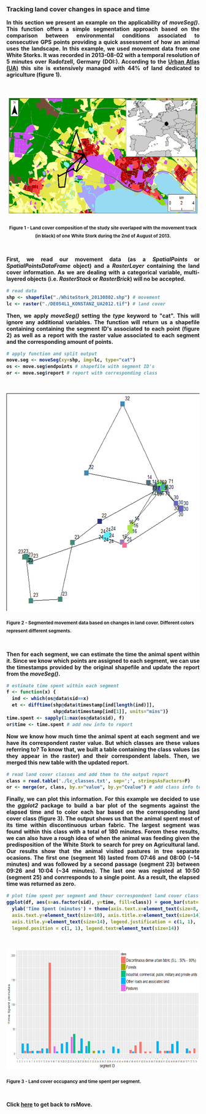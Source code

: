 ### Tracking land cover changes in space and time

<b>

<p align="justify">
In this section we present an example on the applicability of <i>moveSeg()</i>. This function offers a simple segmentation approach based on the comparison between environmental conditions associated to consecutive GPS points providing a quick assessment of how an animal uses the landscape. In this example, we used movement data from one White Storks. It was recorded in 2013-08-02 with a temporal resolution of 5 minutes over Radofzell, Germany (DOI:). According to the <a href="http://land.copernicus.eu/local/urban-atlas/urban-atlas-2012/view">Urban Atlas (UA)</a> this site is extensively managed with 44% of land dedicated to agriculture (figure 1).
</p> 

<br>

<p align="center"><img width="605" height="315" src="https://github.com/RRemelgado/README_data/blob/master/rsMove/Figure-1_example-2.png"></p>

<p align="center"><sub>Figure 1 - Land cover composition of the study site overlaped with the movement track (in black) of one White Stork during the 2nd of August of 2013.</sub></p>

<br>

<p align="justify">
First, we read our movement data (as a <i>SpatialPoints</i> or <i>SpatialPointsDataFrame</i> object) and a <i>RasterLayer</i> containing the land cover information. As we are dealing with a categorical variable, multi-layered objects (i.e. <i>RasterStack</i> or <i>RasterBrick</i>) will no be accepted.
</p> 

```R
# read data
shp <- shapefile("./WhiteStork_20130802.shp") # movement
lc <- raster("./DE054L1_KONSTANZ_UA2012.tif") # land cover
```

<p align="justify">
Then, we apply <i>moveSeg()</i> setting the <i>type</i> keyword to "cat". This will ignore any additional variables. The function will return us a shapefile containing containing the segment ID's associated to each point (figure 2) as well as a report with the raster value associated to each segment and the corresponding amount of points.
</p>

```R
# apply function and split output
move.seg <- moveSeg(xy=shp, img=lc, type="cat")
os <- move.seg$endpoints # shapefile with segment ID's
or <- move.seg$report # report with corresponding class
```
<br>

<p align="center"><img width="567" height="567" src="https://github.com/RRemelgado/README_data/blob/master/rsMove/Figure-2_example-2.png"></p>

<p><sub>Figure 2 - Segmented movement data based on changes in land cover. Different colors represent different segments.</sub></p>

<br>

<p align="justify">
Then for each segment, we can estimate the time the animal spent within it. Since we know which points are assigned to each segment, we can use the timestamps provided by the original shapefile and update the report from the <i>moveSeg()</i>.
</p>

```R
# estimate time spent within each segment
f <- function(x) {
  ind <- which(os@data$sid==x)
  et <- difftime(shp@data$timestamp[ind[length(ind)]], 
                 shp@data$timestamp[ind[1]], units="mins")}
time.spent <- sapply(1:max(os@data$sid), f)
or$time <- time.spent # add new info to report
```

<p align="justify">
Now we know how much time the animal spent at each segment and we have its correspondent raster value. But which classes are these values referring to? To know that, we built a table containing the class values (as they appear in the raster) and their correspondent labels. Then, we merged this new table with the updated report.
</p>

```R
# read land cover classes and add them to the output report
class = read.table('./lc_classes.txt', sep=';', stringsAsFactors=F)
or <- merge(or, class, by.x="value", by.y="Cvalue") # add class info to segMove() output
```

<p align="justify">
Finally, we can plot this information. For this example we decided to use the <i>ggplot2</i> package to build a bar plot of the segments against the elapsed time and to color each bar based on the corresponding land cover class (figure 3). The output shows us that the animal spent most of its time within discontinuous urban fabric. The largest segment was found within this class with a total of 180 minutes. Forom these results, we can also have a rough idea of when the animal was feeding given the predisposition of the White Stork to search for prey on Agricultural land. Our results show that the animal visited pastures in tree separate ocasions. The first one (segment 16) lasted from 07:46 and 08:00 (~14 minutes) and was followed by a second passage (segment 23) between 09:26 and 10:04 (~34 minutes). The last one was registed at 10:50 (segment 25) and conrresponds to a single point. As a result, the elapsed time was returned as zero.
</p>

```R
# plot time spent per segment and theur correspondent land cover class
ggplot(df, aes(x=as.factor(sid), y=time, fill=class)) + geom_bar(stat='identity') + xlab('segment ID') + 
  ylab('Time Spent (minutes') + theme(axis.text.x=element_text(size=8, hjust=1), 
  axis.text.y=element_text(size=10), axis.title.x=element_text(size=14), 
  axis.title.y=element_text(size=14), legend.justification = c(1, 1), 
  legend.position = c(1, 1), legend.text=element_text(size=14))
```

<br>

<p align="center"><img width="605" height="315" src="https://github.com/RRemelgado/README_data/blob/master/rsMove/Figure-3_example-2.png"></p>

<p><sub>Figure 3 - Land cover occupancy and time spent per segment.</sub></p>

<br>

Click  <a href="https://github.com/RRemelgado/rsMove/">here</a> to get back to rsMove.

<br>
